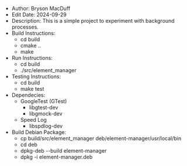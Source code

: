 * Author: Bryson MacDuff
* Edit Date: 2024-09-29
* Description: This is a simple project to experiment with background processes.
* Build Instructions:
    * cd build
    * cmake ..
    * make
* Run Instructions:
    * cd build
    * ./src/element_manager
* Testing Instructions:
    * cd build
    * make test
* Dependecies:
    * GoogleTest (GTest)
        * libgtest-dev
        * libgmock-dev
    * Speed Log
        * libspdlog-dev
* Build Debian Package:
    * cp build/src/element_manager deb/element-manager/usr/local/bin
    * cd deb
    * dpkg-deb --build element-manager
    * dpkg -i element-manager.deb